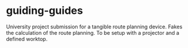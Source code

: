 # guiding-guides

University project submission for a tangible route planning device. Fakes the calculation of the route planning. To be setup with a projector and a defined worktop.
